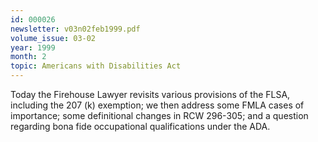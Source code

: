 ```yaml
---
id: 000026
newsletter: v03n02feb1999.pdf
volume_issue: 03-02
year: 1999
month: 2
topic: Americans with Disabilities Act
---
```


Today the Firehouse Lawyer revisits various provisions of the FLSA, including the 207 (k) exemption; we then address some FMLA cases of importance; some definitional changes in RCW 296-305; and a question regarding bona fide occupational qualifications under the ADA.